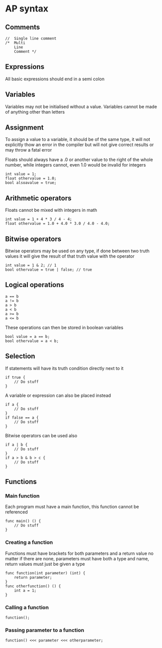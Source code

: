 # AP syntax

## Comments

```
//  Single line comment
/*  Multi
    Line
    Comment */
```

## Expressions

All basic expressions should end in a semi colon

## Variables

Variables may not be initialised without a value. Variables cannot be made of anything other than letters

## Assignment

To assign a value to a variable, it should be of the same type, it will not explicitly thow an error in the compiler but will not give correct results or may throw a fatal error

Floats should always have a .0 or another value to the right of the whole number, while integers cannot, even 1.0 would be invalid for integers

```
int value = 1;
float othervalue = 1.0;
bool alsoavalue = true;
```

## Arithmetic operators

Floats cannot be mixed with integers in math

```
int value = 1 + 4 * 3 / 4 - 4;
float othervalue = 1.0 + 4.0 * 3.0 / 4.0 - 4.0;
```

## Bitwise operators

Bitwise operators may be used on any type, if done between two truth values it will give the result of that truth value with the operator

```
int value = 1 & 2; // 1
bool othervalue = true | false; // true
```

## Logical operations

```
a == b
a != b
a > b
a < b
a >= b
a <= b
```

These operations can then be stored in boolean variables

```
bool value = a == b;
bool othervalue = a < b;
```

## Selection

If statements will have its truth condition directly next to it

```
if true {
    // Do stuff
}
```

A variable or expression can also be placed instead

```
if a {
    // Do stuff
}
if false == a {
    // Do stuff
}
```

Bitwise operators can be used also

```
if a | b {
    // Do stuff
}
if a > b & b > c {
    // Do stuff
}
```

## Functions

### Main function

Each program must have a main function, this function cannot be referenced

```
func main() () {
    // Do stuff
}
```

### Creating a function

Functions must have brackets for both parameters and a return value no matter if there are none, parameters must have both a type and name, return values must just be given a type

```
func function(int parameter) (int) {
    return parameter;
}
func otherfunction() () {
    int a = 1;
}
```

### Calling a function

```
function();
```

### Passing parameter to a function

```
function() <<< parameter <<< otherparameter;
```